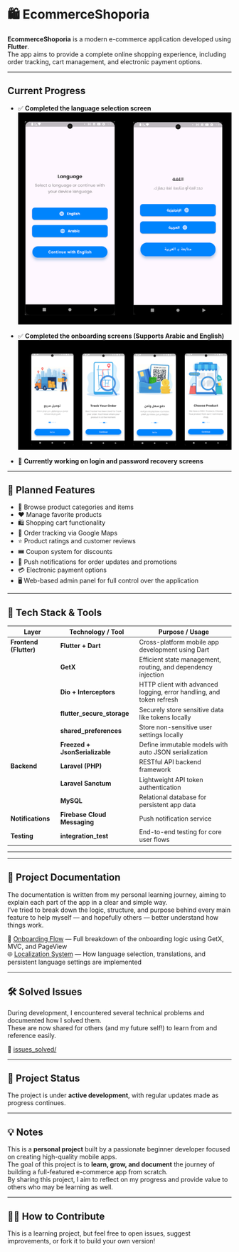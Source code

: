 # 🛍️ EcommerceShoporia

**EcommerceShoporia** is a modern e-commerce application developed using **Flutter**.  
The app aims to provide a complete online shopping experience, including order tracking, cart management, and electronic payment options.

---

## Current Progress

- ✅ **Completed the language selection screen**  
  ![Language Selection](assets/screenshots/language_selection.png)

- ✅ **Completed the onboarding screens (Supports Arabic and English)**  
  ![Onboarding](assets/screenshots/onboarding.png)

- 🔧 **Currently working on login and password recovery screens**

---

## 🎯 Planned Features

- 🛒 Browse product categories and items  
- ❤️ Manage favorite products  
- 🛍️ Shopping cart functionality  
- 📍 Order tracking via Google Maps  
- ⭐ Product ratings and customer reviews  
- 🎟️ Coupon system for discounts  
- 🔔 Push notifications for order updates and promotions  
- 💳 Electronic payment options  
- 🖥️ Web-based admin panel for full control over the application  

---

## 🧰 Tech Stack & Tools

| Layer                    | Technology / Tool               | Purpose / Usage                                                                 |
|--------------------------|----------------------------------|----------------------------------------------------------------------------------|
| **Frontend (Flutter)**   | **Flutter + Dart**               | Cross-platform mobile app development using Dart                                 |
|                          | **GetX**                         | Efficient state management, routing, and dependency injection                    |
|                          | **Dio + Interceptors**           | HTTP client with advanced logging, error handling, and token refresh             |
|                          | **flutter_secure_storage**       | Securely store sensitive data like tokens locally                                |
|                          | **shared_preferences**           | Store non-sensitive user settings locally                                        |
|                          | **Freezed + JsonSerializable**   | Define immutable models with auto JSON serialization                             |
| **Backend**              | **Laravel (PHP)**                | RESTful API backend framework                                                    |
|                          | **Laravel Sanctum**              | Lightweight API token authentication                                             |
|                          | **MySQL**                        | Relational database for persistent app data                                      |
| **Notifications**        | **Firebase Cloud Messaging**     | Push notification service                                                        |
| **Testing**              | **integration_test**             | End-to-end testing for core user flows                                           |

---


---

## 📄 Project Documentation

The documentation is written from my personal learning journey, aiming to explain each part of the app in a clear and simple way.  
I’ve tried to break down the logic, structure, and purpose behind every main feature to help myself — and hopefully others — better understand how things work.

🧭 [Onboarding Flow](https://github.com/AmeeNexTech/flutter-ecommerce/blob/main/docs/onboarding.md) — Full breakdown of the onboarding logic using GetX, MVC, and PageView  
🌐 [Localization System](https://github.com/AmeeNexTech/flutter-ecommerce/blob/main/docs/localization.md) — How language selection, translations, and persistent language settings are implemented

---
## 🛠️ Solved Issues

During development, I encountered several technical problems and documented how I solved them.  
These are now shared for others (and my future self!) to learn from and reference easily.

📁 [issues_solved/](https://github.com/AmeeNexTech/flutter-ecommerce/tree/main/issues_solved)

---

## 🚧 Project Status

The project is under **active development**, with regular updates made as progress continues.

---

## 💡 Notes

This is a **personal project** built by a passionate beginner developer focused on creating high-quality mobile apps.  
The goal of this project is to **learn, grow, and document** the journey of building a full-featured e-commerce app from scratch.  
By sharing this project, I aim to reflect on my progress and provide value to others who may be learning as well.

---

## 🙋‍♂️ How to Contribute

This is a learning project, but feel free to open issues, suggest improvements, or fork it to build your own version!

